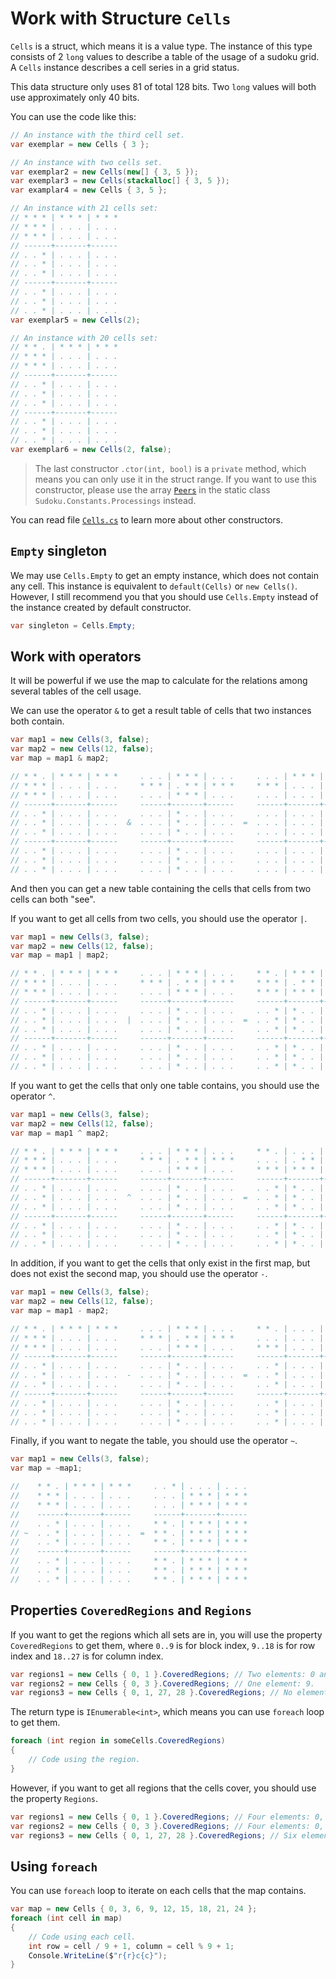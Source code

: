 # Work with Structure `Cells`

`Cells` is a struct, which means it is a value type. The instance of this type consists of 2 `long` values to describe a table of the usage of a sudoku grid. A `Cells` instance describes a cell series in a grid status.

This data structure only uses 81 of total 128 bits. Two `long` values will both use approximately only 40 bits.

You can use the code like this:

```csharp
// An instance with the third cell set.
var exemplar = new Cells { 3 };

// An instance with two cells set.
var exemplar2 = new Cells(new[] { 3, 5 });
var exemplar3 = new Cells(stackalloc[] { 3, 5 });
var examplar4 = new Cells { 3, 5 };

// An instance with 21 cells set:
// * * * | * * * | * * *
// * * * | . . . | . . .
// * * * | . . . | . . .
// ------+-------+------
// . . * | . . . | . . .
// . . * | . . . | . . .
// . . * | . . . | . . .
// ------+-------+------
// . . * | . . . | . . .
// . . * | . . . | . . .
// . . * | . . . | . . .
var exemplar5 = new Cells(2);

// An instance with 20 cells set:
// * * . | * * * | * * *
// * * * | . . . | . . .
// * * * | . . . | . . .
// ------+-------+------
// . . * | . . . | . . .
// . . * | . . . | . . .
// . . * | . . . | . . .
// ------+-------+------
// . . * | . . . | . . .
// . . * | . . . | . . .
// . . * | . . . | . . .
var exemplar6 = new Cells(2, false);
```

> The last constructor `.ctor(int, bool)` is a `private` method, which means you can only use it in the struct range. If you want to use this constructor, please use the array [`Peers`](https://github.com/SunnieShine/Sudoku/blob/master/Sudoku.Core/Constants/Processings.cs#L66) in the static class `Sudoku.Constants.Processings` instead.

You can read file [`Cells.cs`](https://github.com/SunnieShine/Sudoku/blob/master/Sudoku.Core/Data/Cells.cs) to learn more about other constructors.

## `Empty` singleton

We may use `Cells.Empty` to get an empty instance, which does not contain any cell. This instance is equivalent to `default(Cells)` or `new Cells()`. However, I still recommend you that you should use `Cells.Empty` instead of the instance created by default constructor.

```csharp
var singleton = Cells.Empty;
```

## Work with operators

It will be powerful if we use the map to calculate for the relations among several tables of the cell usage.

We can use the operator `&` to get a result table of cells that two instances both contain.

```csharp
var map1 = new Cells(3, false);
var map2 = new Cells(12, false);
var map = map1 & map2;

// * * . | * * * | * * *     . . . | * * * | . . .     . . . | * * * | . . .
// * * * | . . . | . . .     * * * | . * * | * * *     * * * | . . . | . . .
// * * * | . . . | . . .     . . . | * * * | . . .     . . . | . . . | . . .
// ------+-------+------     ------+-------+------     ------+-------+------
// . . * | . . . | . . .     . . . | * . . | . . .     . . . | . . . | . . .
// . . * | . . . | . . .  &  . . . | * . . | . . .  =  . . . | . . . | . . .
// . . * | . . . | . . .     . . . | * . . | . . .     . . . | . . . | . . .
// ------+-------+------     ------+-------+------     ------+-------+------
// . . * | . . . | . . .     . . . | * . . | . . .     . . . | . . . | . . .
// . . * | . . . | . . .     . . . | * . . | . . .     . . . | . . . | . . .
// . . * | . . . | . . .     . . . | * . . | . . .     . . . | . . . | . . .
```

And then you can get a new table containing the cells that cells from two cells can both "see".

If you want to get all cells from two cells, you should use the operator `|`.

```csharp
var map1 = new Cells(3, false);
var map2 = new Cells(12, false);
var map = map1 | map2;

// * * . | * * * | * * *     . . . | * * * | . . .     * * . | * * * | * * *
// * * * | . . . | . . .     * * * | . * * | * * *     * * * | . * * | * * *
// * * * | . . . | . . .     . . . | * * * | . . .     * * * | * * * | . . .
// ------+-------+------     ------+-------+------     ------+-------+------
// . . * | . . . | . . .     . . . | * . . | . . .     . . * | * . . | . . .
// . . * | . . . | . . .  |  . . . | * . . | . . .  =  . . * | * . . | . . .
// . . * | . . . | . . .     . . . | * . . | . . .     . . * | * . . | . . .
// ------+-------+------     ------+-------+------     ------+-------+------
// . . * | . . . | . . .     . . . | * . . | . . .     . . * | * . . | . . .
// . . * | . . . | . . .     . . . | * . . | . . .     . . * | * . . | . . .
// . . * | . . . | . . .     . . . | * . . | . . .     . . * | * . . | . . .
```

If you want to get the cells that only one table contains, you should use the operator `^`.

```csharp
var map1 = new Cells(3, false);
var map2 = new Cells(12, false);
var map = map1 ^ map2;

// * * . | * * * | * * *     . . . | * * * | . . .     * * . | . . . | * * *
// * * * | . . . | . . .     * * * | . * * | * * *     . . . | . * * | * * *
// * * * | . . . | . . .     . . . | * * * | . . .     * * * | * * * | . . .
// ------+-------+------     ------+-------+------     ------+-------+------
// . . * | . . . | . . .     . . . | * . . | . . .     . . * | * . . | . . .
// . . * | . . . | . . .  ^  . . . | * . . | . . .  =  . . * | * . . | . . .
// . . * | . . . | . . .     . . . | * . . | . . .     . . * | * . . | . . .
// ------+-------+------     ------+-------+------     ------+-------+------
// . . * | . . . | . . .     . . . | * . . | . . .     . . * | * . . | . . .
// . . * | . . . | . . .     . . . | * . . | . . .     . . * | * . . | . . .
// . . * | . . . | . . .     . . . | * . . | . . .     . . * | * . . | . . .
```

In addition, if you want to get the cells that only exist in the first map, but does not exist the second map, you should use the operator `-`.

```csharp
var map1 = new Cells(3, false);
var map2 = new Cells(12, false);
var map = map1 - map2;

// * * . | * * * | * * *     . . . | * * * | . . .     * * . | . . . | * * *
// * * * | . . . | . . .     * * * | . * * | * * *     . . . | . . . | . . .
// * * * | . . . | . . .     . . . | * * * | . . .     * * * | . . . | . . .
// ------+-------+------     ------+-------+------     ------+-------+------
// . . * | . . . | . . .     . . . | * . . | . . .     . . * | . . . | . . .
// . . * | . . . | . . .  -  . . . | * . . | . . .  =  . . * | . . . | . . .
// . . * | . . . | . . .     . . . | * . . | . . .     . . * | . . . | . . .
// ------+-------+------     ------+-------+------     ------+-------+------
// . . * | . . . | . . .     . . . | * . . | . . .     . . * | . . . | . . .
// . . * | . . . | . . .     . . . | * . . | . . .     . . * | . . . | . . .
// . . * | . . . | . . .     . . . | * . . | . . .     . . * | . . . | . . .
```

Finally, if you want to negate the table, you should use the operator `~`.

```csharp
var map1 = new Cells(3, false);
var map = ~map1;

//    * * . | * * * | * * *     . . * | . . . | . . .
//    * * * | . . . | . . .     . . . | * * * | * * *
//    * * * | . . . | . . .     . . . | * * * | * * *
//    ------+-------+------     ------+-------+------
//    . . * | . . . | . . .     * * . | * * * | * * *
// ~  . . * | . . . | . . .  =  * * . | * * * | * * *
//    . . * | . . . | . . .     * * . | * * * | * * *
//    ------+-------+------     ------+-------+------
//    . . * | . . . | . . .     * * . | * * * | * * *
//    . . * | . . . | . . .     * * . | * * * | * * *
//    . . * | . . . | . . .     * * . | * * * | * * *
```

## Properties `CoveredRegions` and `Regions`

If you want to get the regions which all sets are in, you will use the property `CoveredRegions` to get them, where `0..9` is for block index, `9..18` is for row index and `18..27` is for column index.

```csharp
var regions1 = new Cells { 0, 1 }.CoveredRegions; // Two elements: 0 and 9.
var regions2 = new Cells { 0, 3 }.CoveredRegions; // One element: 9.
var regions3 = new Cells { 0, 1, 27, 28 }.CoveredRegions; // No element.
```

The return type is `IEnumerable<int>`, which means you can use `foreach` loop to get them.

```csharp
foreach (int region in someCells.CoveredRegions)
{
    // Code using the region.
}
```

However, if you want to get all regions that the cells cover, you should use the property `Regions`.

```csharp
var regions1 = new Cells { 0, 1 }.CoveredRegions; // Four elements: 0, 9, 18, 19.
var regions2 = new Cells { 0, 3 }.CoveredRegions; // Four elements: 0, 9, 18, 21.
var regions3 = new Cells { 0, 1, 27, 28 }.CoveredRegions; // Six elements: 0, 3, 9, 12, 18, 19.
```

## Using `foreach`

You can use `foreach` loop to iterate on each cells that the map contains.

```csharp
var map = new Cells { 0, 3, 6, 9, 12, 15, 18, 21, 24 };
foreach (int cell in map)
{
    // Code using each cell.
    int row = cell / 9 + 1, column = cell % 9 + 1;
    Console.WriteLine($"r{r}c{c}");
}
```

